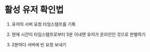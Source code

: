 # 활성 유저 확인법

1. 유저의 서버 요청 타임스탬프를 기록

2. 현재 시간이 타임스탬프로부터 5분 이내면 유저가 온라인인 것으로 판별하기

3. 2분마다 서버에 빈 요청 보내기
